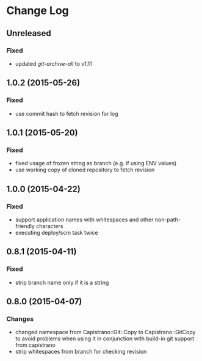 # Change Log

## Unreleased
### Fixed
  - updated _git-archive-all_ to v1.11

## 1.0.2 (2015-05-26)
### Fixed
  - use commit hash to fetch revision for log

## 1.0.1 (2015-05-20)
### Fixed
  - fixed usage of frozen string as branch (e.g. if using ENV values)
  - use working copy of cloned repository to fetch revision

## 1.0.0 (2015-04-22)
### Fixed
  - support application names with whitespaces and other non-path-friendly characters
  - executing deploy/scm task twice

## 0.8.1 (2015-04-11)
### Fixed
  - strip branch name only if it is a string

## 0.8.0 (2015-04-07)
### Changes
  - changed namespace from Capistrano::Git::Copy to Capistrano::GitCopy to avoid problems when using it in conjunction with build-in git support from capistrano
  - strip whitespaces from branch for checking revision
